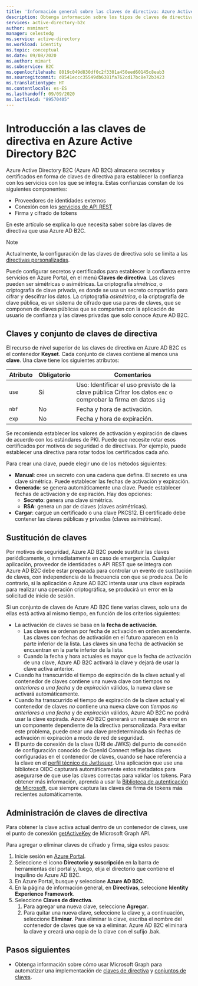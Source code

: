 ```yaml
---
title: 'Información general sobre las claves de directiva: Azure Active Directory B2C'
description: Obtenga información sobre los tipos de claves de directiva de cifrado que se pueden usar en Azure Active Directory B2C para firmar y validar tokens, secretos de cliente, certificados y contraseñas.
services: active-directory-b2c
author: msmimart
manager: celestedg
ms.service: active-directory
ms.workload: identity
ms.topic: conceptual
ms.date: 09/08/2020
ms.author: mimart
ms.subservice: B2C
ms.openlocfilehash: 8019c049d830df0c2f3301a450eed60145c8eab3
ms.sourcegitcommit: d0541eccc35549db6381fa762cd17bc8e72b3423
ms.translationtype: HT
ms.contentlocale: es-ES
ms.lasthandoff: 09/09/2020
ms.locfileid: "89570405"
---
```

# <a name="overview-of-policy-keys-in-azure-active-directory-b2c"></a>Introducción a las claves de directiva en Azure Active Directory B2C

Azure Active Directory B2C (Azure AD B2C) almacena secretos y certificados en forma de claves de directiva para establecer la confianza con los servicios con los que se integra. Estas confianzas constan de los siguientes componentes:

- Proveedores de identidades externos
- Conexión con los [servicios de API REST](restful-technical-profile.md)
- Firma y cifrado de tokens

 En este artículo se explica lo que necesita saber sobre las claves de directiva que usa Azure AD B2C.

> [!NOTE]
> Actualmente, la configuración de las claves de directiva solo se limita a las [directivas personalizadas](active-directory-b2c-get-started-custom.md).

Puede configurar secretos y certificados para establecer la confianza entre servicios en Azure Portal, en el menú **Claves de directiva**. Las claves pueden ser simétricas o asimétricas. La criptografía *simétrica*, o criptografía de clave privada, es donde se usa un secreto compartido para cifrar y descifrar los datos. La criptografía *asimétrica*, o la criptografía de clave pública, es un sistema de cifrado que usa pares de claves, que se componen de claves públicas que se comparten con la aplicación de usuario de confianza y las claves privadas que solo conoce Azure AD B2C.

## <a name="policy-keyset-and-keys"></a>Claves y conjunto de claves de directiva

El recurso de nivel superior de las claves de directiva en Azure AD B2C es el contenedor **Keyset**. Cada conjunto de claves contiene al menos una **clave**. Una clave tiene los siguientes atributos:

| Atributo |  Obligatorio | Comentarios |
| --- | --- |--- |
| `use` | Sí | Uso: Identificar el uso previsto de la clave pública Cifrar los datos `enc` o comprobar la firma en datos `sig`|
| `nbf`| No | Fecha y hora de activación. |
| `exp`| No | Fecha y hora de expiración. |

Se recomienda establecer los valores de activación y expiración de claves de acuerdo con los estándares de PKI. Puede que necesite rotar esos certificados por motivos de seguridad o de directivas. Por ejemplo, puede establecer una directiva para rotar todos los certificados cada año.

Para crear una clave, puede elegir uno de los métodos siguientes:

- **Manual**: cree un secreto con una cadena que defina. El secreto es una clave simétrica. Puede establecer las fechas de activación y expiración.
- **Generado**: se genera automáticamente una clave. Puede establecer fechas de activación y de expiración. Hay dos opciones:
  - **Secreto**: genera una clave simétrica.
  - **RSA**: genera un par de claves (claves asimétricas).
- **Cargar**: cargue un certificado o una clave PKCS12. El certificado debe contener las claves públicas y privadas (claves asimétricas).

## <a name="key-rollover"></a>Sustitución de claves

Por motivos de seguridad, Azure AD B2C puede sustituir las claves periódicamente, o inmediatamente en caso de emergencia. Cualquier aplicación, proveedor de identidades o API REST que se integra con Azure AD B2C debe estar preparada para controlar un evento de sustitución de claves, con independencia de la frecuencia con que se produzca. De lo contrario, si la aplicación o Azure AD B2C intenta usar una clave expirada para realizar una operación criptográfica, se producirá un error en la solicitud de inicio de sesión.

Si un conjunto de claves de Azure AD B2C tiene varias claves, solo una de ellas está activa al mismo tiempo, en función de los criterios siguientes:

- La activación de claves se basa en la **fecha de activación**.
  - Las claves se ordenan por fecha de activación en orden ascendente. Las claves con fechas de activación en el futuro aparecen en la parte inferior de la lista. Las claves sin una fecha de activación se encuentran en la parte inferior de la lista.
  - Cuando la fecha y hora actuales es mayor que la fecha de activación de una clave, Azure AD B2C activará la clave y dejará de usar la clave activa anterior.
- Cuando ha transcurrido el tiempo de expiración de la clave actual y el contenedor de claves contiene una nueva clave con tiempos *no anteriores a una fecha* y de *expiración* válidos, la nueva clave se activará automáticamente.
- Cuando ha transcurrido el tiempo de expiración de la clave actual y el contenedor de claves *no* contiene una nueva clave con *tiempos no anteriores a una fecha* y de *expiración* válidos, Azure AD B2C no podrá usar la clave expirada. Azure AD B2C generará un mensaje de error en un componente dependiente de la directiva personalizada. Para evitar este problema, puede crear una clave predeterminada sin fechas de activación ni expiración a modo de red de seguridad.
- El punto de conexión de la clave (URI de JWKS) del punto de conexión de configuración conocido de OpenId Connect refleja las claves configuradas en el contenedor de claves, cuando se hace referencia a la clave en el [perfil técnico de JwtIssuer](https://docs.microsoft.com/azure/active-directory-b2c/jwt-issuer-technical-profile). Una aplicación que use una biblioteca OIDC capturará automáticamente estos metadatos para asegurarse de que use las claves correctas para validar los tokens. Para obtener más información, aprenda a usar la [Biblioteca de autenticación de Microsoft](https://docs.microsoft.com/azure/active-directory/develop/msal-b2c-overview), que siempre captura las claves de firma de tokens más recientes automáticamente.

## <a name="policy-key-management"></a>Administración de claves de directiva

Para obtener la clave activa actual dentro de un contenedor de claves, use el punto de conexión [getActiveKey](https://docs.microsoft.com/graph/api/trustframeworkkeyset-getactivekey) de Microsoft Graph API.

Para agregar o eliminar claves de cifrado y firma, siga estos pasos:

1. Inicie sesión en [Azure Portal](https://portal.azure.com).
1. Seleccione el icono **Directorio y suscripción** en la barra de herramientas del portal y, luego, elija el directorio que contiene el inquilino de Azure AD B2C.
1. En Azure Portal, busque y seleccione **Azure AD B2C**.
1. En la página de información general, en **Directivas**, seleccione **Identity Experience Framework**.
1. Seleccione **Claves de directiva**. 
    1. Para agregar una nueva clave, seleccione **Agregar**.
    1. Para quitar una nueva clave, seleccione la clave y, a continuación, seleccione **Eliminar**. Para eliminar la clave, escriba el nombre del contenedor de claves que se va a eliminar. Azure AD B2C eliminará la clave y creará una copia de la clave con el sufijo .bak.

## <a name="next-steps"></a>Pasos siguientes

- Obtenga información sobre cómo usar Microsoft Graph para automatizar una implementación de [claves de directiva](microsoft-graph-operations.md#trust-framework-policy-key) y [conjuntos de claves](microsoft-graph-operations.md#trust-framework-policy-keyset).







